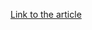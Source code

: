 [Link to the article](https://symantec-enterprise-blogs.security.com/threat-intelligence/taiwan-malware-dns)
